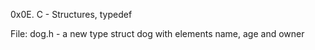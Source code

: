 0x0E. C - Structures, typedef

File: dog.h - a new type struct dog with elements name, age and owner


